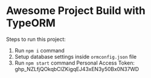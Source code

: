 # Awesome Project Build with TypeORM

Steps to run this project:

1. Run `npm i` command
2. Setup database settings inside `ormconfig.json` file
3. Run `npm start` command
Personal Access Token: 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
